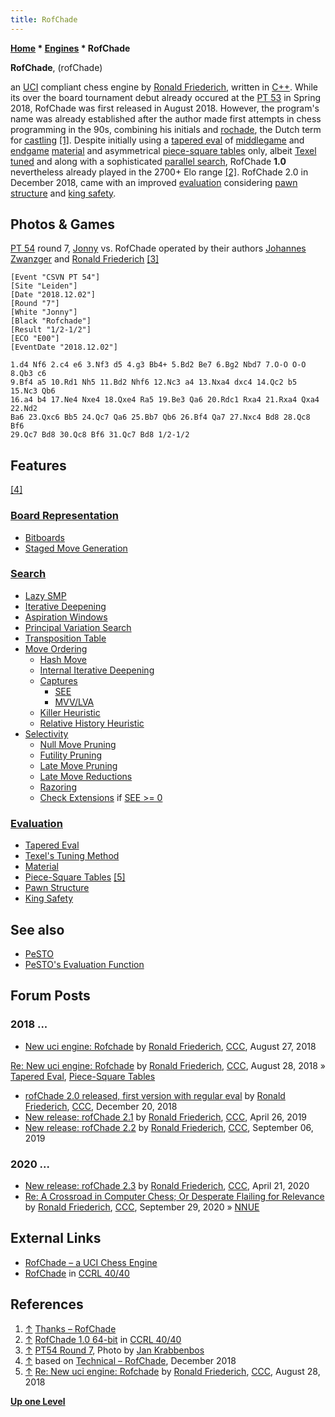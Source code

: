 ```yaml
---
title: RofChade
---
```

**[Home](Home "Home") \* [Engines](Engines "Engines") \* RofChade**


**RofChade**, (rofChade)  

an [UCI](UCI "UCI") compliant chess engine by [Ronald Friederich](Ronald_Friederich "Ronald Friederich"), written in [C++](Cpp "Cpp"). While its over the board tournament debut already occured at the [PT 53](PT_53 "PT 53") in Spring 2018, RofChade was first released in August 2018.
However, the program's name was already established after the author made first attempts in chess programming in the 90s, combining his initials and [rochade](https://nl.wikipedia.org/wiki/Rochade), the Dutch term for [castling](Castling "Castling") <a id="cite-note-1" href="#cite-ref-1">[1]</a>.
Despite initially using a [tapered eval](Tapered_Eval "Tapered Eval") of [middlegame](Middlegame "Middlegame") and [endgame](Endgame "Endgame") [material](Material "Material") and asymmetrical [piece-square tables](Piece-Square_Tables "Piece-Square Tables") only, 
albeit [Texel tuned](Texel%27s_Tuning_Method "Texel's Tuning Method") and along with a sophisticated [parallel search](Parallel_Search "Parallel Search"), RofChade **1.0** nevertheless already played in the 2700+ Elo range <a id="cite-note-2" href="#cite-ref-2">[2]</a>. 
RofChade 2.0 in December 2018, came with an improved [evaluation](Evaluation "Evaluation") considering [pawn structure](Pawn_Structure "Pawn Structure") and [king safety](King_Safety "King Safety").



## Photos & Games


 [](https://www.csvn.nl/index.php/nieuws/51-toernooien/819-pt54-round-7) 
[PT 54](PT_54 "PT 54") round 7, [Jonny](Jonny "Jonny") vs. RofChade operated by their authors [Johannes Zwanzger](Johannes_Zwanzger "Johannes Zwanzger") and [Ronald Friederich](Ronald_Friederich "Ronald Friederich") <a id="cite-note-3" href="#cite-ref-3">[3]</a>




```
[Event "CSVN PT 54"]
[Site "Leiden"]
[Date "2018.12.02"]
[Round "7"]
[White "Jonny"]
[Black "Rofchade"]
[Result "1/2-1/2"]
[ECO "E00"]
[EventDate "2018.12.02"]

1.d4 Nf6 2.c4 e6 3.Nf3 d5 4.g3 Bb4+ 5.Bd2 Be7 6.Bg2 Nbd7 7.O-O O-O 8.Qb3 c6
9.Bf4 a5 10.Rd1 Nh5 11.Bd2 Nhf6 12.Nc3 a4 13.Nxa4 dxc4 14.Qc2 b5 15.Nc3 Qb6
16.a4 b4 17.Ne4 Nxe4 18.Qxe4 Ra5 19.Be3 Qa6 20.Rdc1 Rxa4 21.Rxa4 Qxa4 22.Nd2
Ba6 23.Qxc6 Bb5 24.Qc7 Qa6 25.Bb7 Qb6 26.Bf4 Qa7 27.Nxc4 Bd8 28.Qc8 Bf6
29.Qc7 Bd8 30.Qc8 Bf6 31.Qc7 Bd8 1/2-1/2

```

## Features


<a id="cite-note-4" href="#cite-ref-4">[4]</a>



### [Board Representation](Board_Representation "Board Representation")


* [Bitboards](Bitboards "Bitboards")
* [Staged Move Generation](Move_Generation#Staged "Move Generation")


### [Search](Search "Search")


* [Lazy SMP](Lazy_SMP "Lazy SMP")
* [Iterative Deepening](Iterative_Deepening "Iterative Deepening")
* [Aspiration Windows](Aspiration_Windows "Aspiration Windows")
* [Principal Variation Search](Principal_Variation_Search "Principal Variation Search")
* [Transposition Table](Transposition_Table "Transposition Table")
* [Move Ordering](Move_Ordering "Move Ordering")
	+ [Hash Move](Hash_Move "Hash Move")
	+ [Internal Iterative Deepening](Internal_Iterative_Deepening "Internal Iterative Deepening")
	+ [Captures](Captures "Captures")
		- [SEE](Static_Exchange_Evaluation "Static Exchange Evaluation")
		- [MVV/LVA](MVV-LVA "MVV-LVA")
	+ [Killer Heuristic](Killer_Heuristic "Killer Heuristic")
	+ [Relative History Heuristic](Relative_History_Heuristic "Relative History Heuristic")
* [Selectivity](Selectivity "Selectivity")
	+ [Null Move Pruning](Null_Move_Pruning "Null Move Pruning")
	+ [Futility Pruning](Futility_Pruning "Futility Pruning")
	+ [Late Move Pruning](Futility_Pruning#MoveCountBasedPruning "Futility Pruning")
	+ [Late Move Reductions](Late_Move_Reductions "Late Move Reductions")
	+ [Razoring](Razoring "Razoring")
	+ [Check Extensions](Check_Extensions "Check Extensions") if [SEE >= 0](Static_Exchange_Evaluation "Static Exchange Evaluation")


### [Evaluation](Evaluation "Evaluation")


* [Tapered Eval](Tapered_Eval "Tapered Eval")
* [Texel's Tuning Method](Texel%27s_Tuning_Method "Texel's Tuning Method")
* [Material](Material "Material")
* [Piece-Square Tables](Piece-Square_Tables "Piece-Square Tables") <a id="cite-note-5" href="#cite-ref-5">[5]</a>
* [Pawn Structure](Pawn_Structure "Pawn Structure")
* [King Safety](King_Safety "King Safety")


## See also


* [PeSTO](PeSTO "PeSTO")
* [PeSTO's Evaluation Function](PeSTO%27s_Evaluation_Function "PeSTO's Evaluation Function")


## Forum Posts


### 2018 ...


* [New uci engine: Rofchade](http://www.talkchess.com/forum3/viewtopic.php?f=2&t=68311) by [Ronald Friederich](Ronald_Friederich "Ronald Friederich"), [CCC](CCC "CCC"), August 27, 2018


 [Re: New uci engine: Rofchade](http://www.talkchess.com/forum3/viewtopic.php?f=2&t=68311&start=19) by [Ronald Friederich](Ronald_Friederich "Ronald Friederich"), [CCC](CCC "CCC"), August 28, 2018 » [Tapered Eval](Tapered_Eval "Tapered Eval"), [Piece-Square Tables](Piece-Square_Tables "Piece-Square Tables")
* [rofChade 2.0 released, first version with regular eval](http://www.talkchess.com/forum3/viewtopic.php?f=2&t=69330) by [Ronald Friederich](Ronald_Friederich "Ronald Friederich"), [CCC](CCC "CCC"), December 20, 2018
* [New release: rofChade 2.1](http://www.talkchess.com/forum3/viewtopic.php?f=2&t=70593) by [Ronald Friederich](Ronald_Friederich "Ronald Friederich"), [CCC](CCC "CCC"), April 26, 2019
* [New release: rofChade 2.2](http://www.talkchess.com/forum3/viewtopic.php?f=2&t=71745) by [Ronald Friederich](Ronald_Friederich "Ronald Friederich"), [CCC](CCC "CCC"), September 06, 2019


### 2020 ...


* [New release: rofChade 2.3](http://www.talkchess.com/forum3/viewtopic.php?f=2&t=73719) by [Ronald Friederich](Ronald_Friederich "Ronald Friederich"), [CCC](CCC "CCC"), April 21, 2020
* [Re: A Crossroad in Computer Chess; Or Desperate Flailing for Relevance](http://www.talkchess.com/forum3/viewtopic.php?f=2&t=75247&start=15) by [Ronald Friederich](Ronald_Friederich "Ronald Friederich"), [CCC](CCC "CCC"), September 29, 2020 » [NNUE](NNUE "NNUE")


## External Links


* [RofChade – a UCI Chess Engine](http://rofchade.nl/)
* [RofChade](http://www.computerchess.org.uk/ccrl/4040/cgi/compare_engines.cgi?family=RofChade&print=Rating+list&print=Results+table&print=LOS+table&print=Ponder+hit+table&print=Eval+difference+table&print=Comopp+gamenum+table&print=Overlap+table&print=Score+with+common+opponents) in [CCRL 40/40](CCRL "CCRL")


## References


1. <a id="cite-ref-1" href="#cite-note-1">↑</a> [Thanks – RofChade](http://rofchade.nl/?page_id=106)
2. <a id="cite-ref-2" href="#cite-note-2">↑</a> [RofChade 1.0 64-bit](http://www.computerchess.org.uk/ccrl/4040/cgi/engine_details.cgi?match_length=30&each_game=1&print=Details&each_game=1&eng=RofChade%201.0%2064-bit#RofChade_1_0_64-bit) in [CCRL 40/40](CCRL "CCRL")
3. <a id="cite-ref-3" href="#cite-note-3">↑</a> [PT54 Round 7](https://www.csvn.nl/index.php/nieuws/51-toernooien/819-pt54-round-7), Photo by [Jan Krabbenbos](Jan_Krabbenbos "Jan Krabbenbos")
4. <a id="cite-ref-4" href="#cite-note-4">↑</a> based on [Technical – RofChade](http://rofchade.nl/?page_id=116), December 2018
5. <a id="cite-ref-5" href="#cite-note-5">↑</a> [Re: New uci engine: Rofchade](http://www.talkchess.com/forum3/viewtopic.php?f=2&t=68311&start=19) by [Ronald Friederich](Ronald_Friederich "Ronald Friederich"), [CCC](CCC "CCC"), August 28, 2018

**[Up one Level](Engines "Engines")**







 
